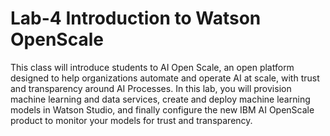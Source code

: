# Lab-4 Introduction to Watson OpenScale

This class will introduce students to AI Open Scale, an open platform designed to help organizations automate and operate AI at scale, with trust and transparency around AI Processes. In this lab, you will provision machine learning and data services, create and deploy machine learning models in Watson Studio, and finally configure the new IBM AI OpenScale product to monitor your models for trust and transparency.

